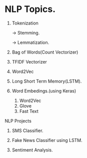# NLP Topics.

  1. Tokenization
   
       -> Stemming.
     
       -> Lemmatization.
   
  2. Bag of Words(Count Vectorizer)
  3. TFIDF Vectorizer
  4. Word2Vec
  5. Long Short Term Memory(LSTM).
  6. Word Embedings.(using Keras)
     1. Word2Vec
     2. Glove
     3. Fast Text
    
NLP Projects

  1. SMS Classifier.
  
  2. Fake News Classifier using LSTM.

  3. Sentiment Analysis.
